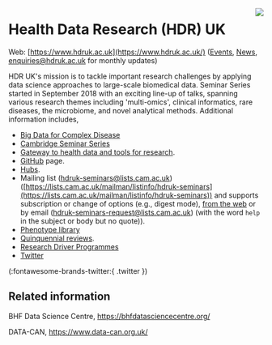 <a href="https://www.hdruk.ac.uk"><img src="https://www.hdruk.ac.uk/wp-content/themes/hdruk/assets/img/logo.svg" align="right"></a>

# Health Data Research (HDR) UK

Web: [https://www.hdruk.ac.uk](https://www.hdruk.ac.uk/) ([Events](https://www.hdruk.ac.uk/news-opinion-events/events/), [News](https://www.hdruk.ac.uk/news-opinion-events/news/), <a href="mailto:enquiries@hdruk.ac.uk">enquiries@hdruk.ac.uk</a> for monthly updates)

HDR UK's mission is to tackle important research challenges by applying data science approaches to large-scale biomedical data.
Seminar Series started in September 2018 with an exciting line-up of talks, spanning various research themes including 
'multi-omics', clinical informatics, rare diseases, the microbiome, and novel analytical methods. Additional information includes,

* [Big Data for Complex Disease](https://www.hdruk.ac.uk/research/research-driver-programmes/big-data-for-complex-disease/)
* [Cambridge Seminar Series](https://talks.cam.ac.uk/show/index/172588)
* [Gateway to health data and tools for research](https://www.healthdatagateway.org/).
* [GitHub](https://github.com/HDRUK) page.
* [Hubs](https://www.youtube.com/watch?v=jOP5RpYaEaQ).
* Mailing list (<a href="mailto:hdruk-seminars@lists.cam.ac.uk">hdruk-seminars@lists.cam.ac.uk</a>) ([https://lists.cam.ac.uk/mailman/listinfo/hdruk-seminars](https://lists.cam.ac.uk/mailman/listinfo/hdruk-seminars)) and supports subscription or change of options (e.g., digest mode), [from the web](https://lists.cam.ac.uk/mailman/options/hdruk-seminars/ceu-group%40medschl.cam.ac.uk) or by email (<a href="mailto:hdruk-seminars-request@lists.cam.ac.uk">hdruk-seminars-request@lists.cam.ac.uk</a>) (with the word `help` in the subject or body but no quote)).
* [Phenotype library](https://phenotypes.healthdatagateway.org/)
* [Quinquennial reviews](https://www.hdruk.ac.uk/health-data-research-uk-quinquennial-review/).
* [Research Driver Programmes](https://www.hdruk.ac.uk/research/research-driver-programmes/)
* [Twitter](https://twitter.com/HDR_UK)
<style type="text/css">
.fa_custom {
color: #0099CC
}
</style>
 <i class="fa fa-twitter fa_custom fa-3x"></i> (:fontawesome-brands-twitter:{ .twitter })

## Related information

BHF Data Science Centre, <https://bhfdatasciencecentre.org/>

DATA-CAN, <https://www.data-can.org.uk/>
